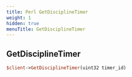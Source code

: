 ```yaml
---
title: Perl GetDisciplineTimer
weight: 1
hidden: true
menuTitle: GetDisciplineTimer
---
```

## GetDisciplineTimer
```perl
$client->GetDisciplineTimer(uint32 timer_id)
```